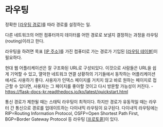 # 라우팅

정확한 [[라우팅 경로]]를 따라 경로를 설정하는 일.

다른 네트워크의 어떤 컴퓨터까지 데이터를 어떤 경로로 보낼지 결정하는 과정을 라우팅(routing)이라고 한다.

라우팅을 하려면 목표 [[IP 주소]]를 가진 컴퓨터로 가는 경로가 기입된 [[라우팅 테이블]]이 필요하다.

현대 웹 어플리케이션은 잘 구조화된 URL로 구성되있다. 이것으로 사람들은 URL을 쉽게 기억할 수 있고, 열악한 네트워크 연결 상황하의 기기들에서 동작하는 어플리케이션에서도 사용하기 좋다. 사용자가 인덱스 페이지를 거치지 않고 바로 원하는 페이지로 접근할 수 있다면, 사용자는 그 페이지를 좋아할 것이고 다시 방문할 가능성이 커진다. - https://flask-docs-kr.readthedocs.io/ko/latest/quickstart.html

통신 경로가 제한될 때는 스태틱 라우팅이 최적이다. 하지만 경로가 유동적일 때는 라우터 간 통신으로 경로를 업데이트하는 다이내믹 라우팅이 요구된다. 다이내믹 라우팅에는 RIP=Routing Information Protocol, OSFP=Open Shortest Path First, BGP=Border Gateway Protocol 등 라우팅 [[프로토콜]]이 있다.

[//begin]: # "Autogenerated link references for markdown compatibility"
[라우팅 경로]: <라우팅 경로> "라우팅 경로"
[IP 주소]: <IP 주소> "IP 주소"
[라우팅 테이블]: <라우팅 테이블> "라우팅 테이블"
[프로토콜]: 프로토콜 "프로토콜"
[//end]: # "Autogenerated link references"